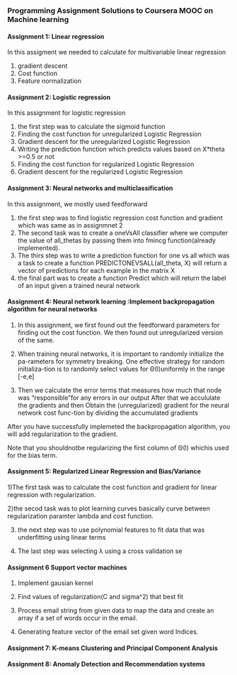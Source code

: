 ### Programming Assignment Solutions to Coursera MOOC on Machine learning

#### Assignment 1: Linear regression

In this assigment we needed to calculate for multivariable linear regression

1) gradient descent
2) Cost function  
3) Feature normalization

#### Assignment 2: Logistic regression

In this assignment for logistic regression

1) the first step was to calculate the sigmoid function
2) Finding the cost function for unregularized Logistic Regression
3) Gradient descent for the unregularized Logistic Regression
4) Writing the prediction function which predicts values based on X*theta >=0.5 or not
5) Finding the cost function for regularized Logistic Regression
6) Gradient descent for the regularized Logistic Regression



#### Assignment 3: Neural networks and multiclassification

In this assignment, we mostly used feedforward 
1) the first step was to find logistic regression cost function and gradient which was same as in
assignmnet 2
2) The second task was to create a oneVsAll classifier where we computer the value of all_thetas by passing them into fmincg function(already implemented).
3) The thirs step was to write a prediction function for one vs all which was a task to create a function PREDICTONEVSALL(all_theta, X) will return a vector of predictions for each example in the matrix X
4) the final part was to create a function Predict which will return the label of an input given a trained neural network

#### Assignment 4: Neural network learning :Implement backpropagation algorithm for neural networks 

1) In this assignment, we first found out the feedforward parameters
for finding out the cost function. We then found out unregularized version of the same.

2) When training neural networks, it is important to randomly initialize the pa-rameters for symmetry breaking. One effective strategy for random initializa-tion is to randomly select values for Θ(l)uniformly in the range [-e,e]

3)  Then we calculate the error terms that measures how much that node was “responsible”for any errors in our output
After that we accululate the gradients and then Obtain the (unregularized) gradient for the neural network cost func-tion by dividing the accumulated gradients

After you have successfully implemeted the backpropagation algorithm, you will  add  regularization  to  the  gradient.

 Note that you shouldnotbe regularizing the first column of Θ(l)
whichis used for the bias term.


#### Assignment 5: Regularized Linear Regression and Bias/Variance

1)The first task was to calculate the cost function and gradient for linear regression with regularization.

2)the secod task was to plot learning curves basically curve between regularization paramter lambda and cost function. 

3) the next step was to use polynomial features to fit data that was underfitting using linear terms

4) The last step was selecting λ using a cross validation se

#### Assignment 6 Support vector machines

1) Implement gausian kernel

2) Find values of regularization(C and sigma^2) that best fit

3) Process email string from given data to map the data and create an array if a set of words occur in the email.

4) Generating feature vector of the email set given word Indices.

#### Assignment 7: K-means Clustering and Principal Component Analysis

#### Assignment 8: Anomaly Detection and Recommendation systems


